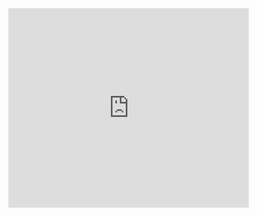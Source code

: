 <iframe src="https://scratch.mit.edu/projects/776270950/embed" allowtransparency="true" width="485" height="402" frameborder="0" scrolling="no" allowfullscreen></iframe>
